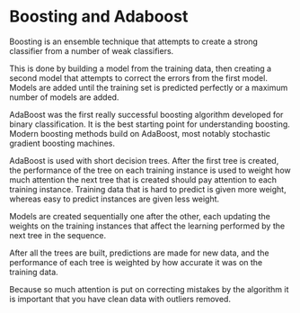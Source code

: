 # Boosting and Adaboost

Boosting is an ensemble technique that attempts to create a strong classifier from a number of weak classifiers.

This is done by building a model from the training data, then creating a second model that attempts to correct the errors from the first model. Models are added until the training set is predicted perfectly or a maximum number of models are added.

AdaBoost was the first really successful boosting algorithm developed for binary classification. It is the best starting point for understanding boosting. Modern boosting methods build on AdaBoost, most notably stochastic gradient boosting machines.

AdaBoost is used with short decision trees. After the first tree is created, the performance of the tree on each training instance is used to weight how much attention the next tree that is created should pay attention to each training instance. Training data that is hard to predict is given more weight, whereas easy to predict instances are given less weight.

Models are created sequentially one after the other, each updating the weights on the training instances that affect the learning performed by the next tree in the sequence.

After all the trees are built, predictions are made for new data, and the performance of each tree is weighted by how accurate it was on the training data.

Because so much attention is put on correcting mistakes by the algorithm it is important that you have clean data with outliers removed.
